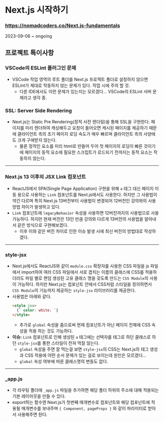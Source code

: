 # Next.js 시작하기
### https://nomadcoders.co/Next.js-fundamentals

2023-09-06 ~ ongoing

## 프로젝트 특이사항
### VSCode의 ESLint 플러그인 문제
* VSCode 작업 영역의 루트 폴더를 Next.js 프로젝트 폴더로 설정하지 않으면 ESLint가 제대로 작동하지 않는 문제가 있다. 작업 시에 주의 할 것.
  + 다른 IDE에서도 이런 문제가 있는지는 모르겠다... VSCode의 ESLint 서버 문제라고 생각 중.

### SSL: Server Side Rendering
* Next.js는 Static Pre Rendering(정적 사전 렌더링)을 통해 SSL을 구현한다. 페이지를 미리 렌더하여 캐싱해두고 요청이 들어오면 캐시된 페이지를 제공하기 때문에 클라이언트 측의 초기 페이지 로딩 속도가 매우 빠르며 클라이언트 측의 사양에도 크게 구애받지 않는다.
  + 물론 정적인 요소를 미리 html로 만들어 두어 첫 페이지의 로딩이 빠른 것이기에 페이지의 동적 요소에 필요한 스크립트가 로드되기 전까지는 동적 요소는 작동하지 않는다.
---
### Next.js 13 이후의 JSX Link 컴포넌트
* ReactJS에서 SPA(Single Page Application) 구현을 위해 `a` 태그 대신 페이지 이동 용으로 사용하는 `Link` 컴포넌트를 Next.js에서도 사용한다. 하지만 그 사용법이 약간 다르며 특히 Next.js 13버전부터 사용법이 변경되어 12버전인 강의와의 사용 방법 차이가 발생하고 있다.
* `Link` 컴포넌트에 `legacyBehavior` 속성을 사용하면 12버전까지의 사용법으로 사용 가능하다. 하지만 현재 버전은 13인 만큼 강의와 다르게 13버전의 사용법을 알아내서 같은 방식으로 구현해보겠다.
  + 이후 이와 같은 버전 차이로 인한 이슈 발생 시에 최신 버전의 방법대로 작성하겠다.
---
### style-jsx
* Next.js에서도 ReactJS와 같이 `module.css` 확장자를 사용한 CSS 파일을 js 파일에서 import하여 여러 CSS 파일에서 서로 겹치는 이름의 클래스에 CSS를 적용하더라도 파일 별로 랜덤 생성된 고유 클래스 명을 갖도록 만드는 `CSS Module`의 사용이 가능하다. 하지만 Next.js는 컴포넌트 안에서 CSS처럼 스타일을 정의하면서 `CSS Module`의 기능까지 제공하는 `style-jsx` 라이브러리를 제공한다.
* 사용법은 아래와 같다.
  ```html
  <style jsx>
    {` color: white; `}
  </style>
  ```
  + 추가로 `global` 속성을 줌으로써 현재 컴포넌트가 아닌 페이지 전체에 CSS 속성을 적용 하는 것도 가능하다.
* **이슈:** `Link` 컴포넌트로 인해 생성된 `a` 태그에는 선택자를 태그로 하던 클래스로 하던 `style-jsx`를 통한 스타일이 전혀 먹질 않는다.
  + `global` 속성을 주면 잘 먹는걸 보면 `style-jsx`의 CSS는 Next.js의 태그 생성과 CSS 적용에 어떤 순서 문제가 있는 걸로 보이는데 원인은 모르겠다...
  + `global` 속성 여부에 따른 클래스명의 변동도 없다.
---
### _app.js
* 각 라우팅 폴더에 `_app.js` 파일을 추가하면 해당 폴더 하위의 주소에 대해 적용되는 기본 레이아웃을 만들 수 있다.
* export하는 함수엔 Next.js가 첫번째 매개변수로 컴포넌트와 해당 컴포넌트에 적용될 매개변수를 보내주며 `{ Component, pageProps }` 와 같이 파라미터로 받아서 사용해주면 된다.